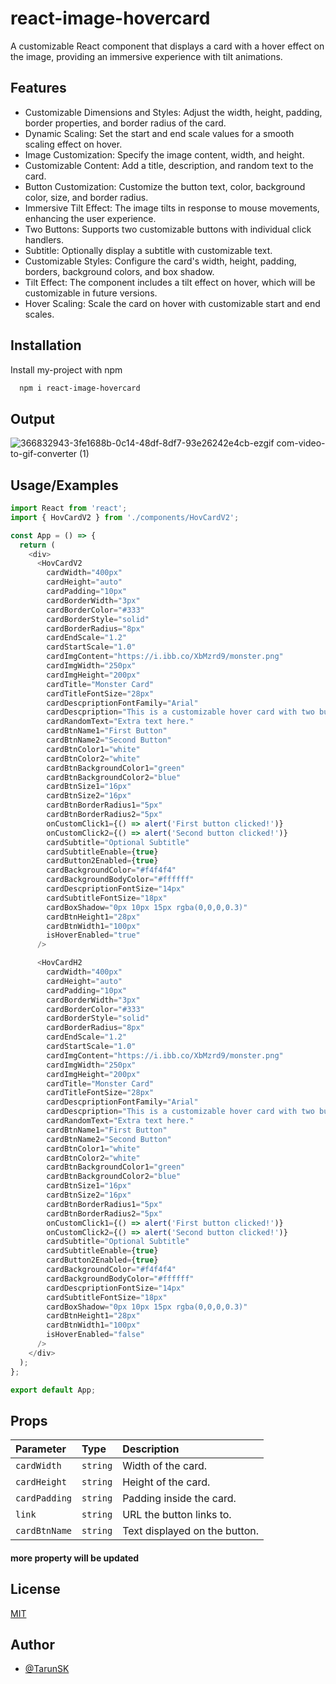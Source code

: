 
# react-image-hovercard

A customizable React component that displays a card with a hover effect on the image, providing an immersive experience with tilt animations.




## Features

- Customizable Dimensions and Styles: Adjust the width, height, padding, border properties, and border radius of the card.
- Dynamic Scaling: Set the start and end scale values for a smooth scaling effect on hover.
- Image Customization: Specify the image content, width, and height.
- Customizable Content: Add a title, description, and random text to the card.
- Button Customization: Customize the button text, color, background color, size, and border radius.
- Immersive Tilt Effect: The image tilts in response to mouse movements, enhancing the user experience.
- Two Buttons: Supports two customizable buttons with individual click handlers.
- Subtitle: Optionally display a subtitle with customizable text.
- Customizable Styles: Configure the card's width, height, padding, borders, background colors, and box shadow.
- Tilt Effect: The component includes a tilt effect on hover, which will be customizable in future versions.
- Hover Scaling: Scale the card on hover with customizable start and end scales.


## Installation

Install my-project with npm

```bash
  npm i react-image-hovercard
```

## Output

![366832943-3fe1688b-0c14-48df-8df7-93e26242e4cb-ezgif com-video-to-gif-converter (1)](https://github.com/user-attachments/assets/f2435dc8-c69d-4515-be97-62866aef7d5f)

    
## Usage/Examples

```javascript
import React from 'react';
import { HovCardV2 } from './components/HovCardV2';

const App = () => {
  return (
    <div>
      <HovCardV2
        cardWidth="400px"
        cardHeight="auto"
        cardPadding="10px"
        cardBorderWidth="3px"
        cardBorderColor="#333"
        cardBorderStyle="solid"
        cardBorderRadius="8px"
        cardEndScale="1.2"
        cardStartScale="1.0"
        cardImgContent="https://i.ibb.co/XbMzrd9/monster.png"
        cardImgWidth="250px"
        cardImgHeight="200px"
        cardTitle="Monster Card"
        cardTitleFontSize="28px"
        cardDescpriptionFontFamily="Arial"
        cardDescpription="This is a customizable hover card with two buttons."
        cardRandomText="Extra text here."
        cardBtnName1="First Button"
        cardBtnName2="Second Button"
        cardBtnColor1="white"
        cardBtnColor2="white"
        cardBtnBackgroundColor1="green"
        cardBtnBackgroundColor2="blue"
        cardBtnSize1="16px"
        cardBtnSize2="16px"
        cardBtnBorderRadius1="5px"
        cardBtnBorderRadius2="5px"
        onCustomClick1={() => alert('First button clicked!')}
        onCustomClick2={() => alert('Second button clicked!')}
        cardSubtitle="Optional Subtitle"
        cardSubtitleEnable={true}
        cardButton2Enabled={true}
        cardBackgroundColor="#f4f4f4"
        cardBackgroundBodyColor="#ffffff"
        cardDescpriptionFontSize="14px"
        cardSubtitleFontSize="18px"
        cardBoxShadow="0px 10px 15px rgba(0,0,0,0.3)"
        cardBtnHeight1="28px"
        cardBtnWidth1="100px"
        isHoverEnabled="true"
      />

      <HovCardH2
        cardWidth="400px"
        cardHeight="auto"
        cardPadding="10px"
        cardBorderWidth="3px"
        cardBorderColor="#333"
        cardBorderStyle="solid"
        cardBorderRadius="8px"
        cardEndScale="1.2"
        cardStartScale="1.0"
        cardImgContent="https://i.ibb.co/XbMzrd9/monster.png"
        cardImgWidth="250px"
        cardImgHeight="200px"
        cardTitle="Monster Card"
        cardTitleFontSize="28px"
        cardDescpriptionFontFamily="Arial"
        cardDescpription="This is a customizable hover card with two buttons."
        cardRandomText="Extra text here."
        cardBtnName1="First Button"
        cardBtnName2="Second Button"
        cardBtnColor1="white"
        cardBtnColor2="white"
        cardBtnBackgroundColor1="green"
        cardBtnBackgroundColor2="blue"
        cardBtnSize1="16px"
        cardBtnSize2="16px"
        cardBtnBorderRadius1="5px"
        cardBtnBorderRadius2="5px"
        onCustomClick1={() => alert('First button clicked!')}
        onCustomClick2={() => alert('Second button clicked!')}
        cardSubtitle="Optional Subtitle"
        cardSubtitleEnable={true}
        cardButton2Enabled={true}
        cardBackgroundColor="#f4f4f4"
        cardBackgroundBodyColor="#ffffff"
        cardDescpriptionFontSize="14px"
        cardSubtitleFontSize="18px"
        cardBoxShadow="0px 10px 15px rgba(0,0,0,0.3)"
        cardBtnHeight1="28px"
        cardBtnWidth1="100px"
        isHoverEnabled="false"
      />
    </div>
  );
};

export default App;


```


## Props




| Parameter | Type     | Description                |
| :-------- | :------- | :------------------------- |
| `cardWidth` | `string` | Width of the card. |
| `cardHeight` | `string` | Height of the card. |
| `cardPadding` | `string` | Padding inside the card. |
| `link` | `string` | 	URL the button links to.|
| `cardBtnName` | `string` | Text displayed on the button. |


#### more property will be updated




## License

[MIT](https://choosealicense.com/licenses/mit/)


## Author

- [@TarunSK](https://github.com/Toxic-Whitelgnd)


